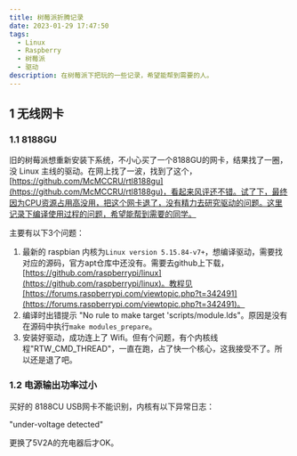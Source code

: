 ```yaml
---
title: 树莓派折腾记录
date: 2023-01-29 17:47:50
tags:
  - Linux
  - Raspberry
  - 树莓派
  - 驱动
description: 在树莓派下把玩的一些记录，希望能帮到需要的人。
---
```



## 1 无线网卡
### 1.1 8188GU

旧的树莓派想重新安装下系统，不小心买了一个8188GU的网卡，结果找了一圈，没 Linux 主线的驱动。在网上找了一波，找到了这个，[https://github.com/McMCCRU/rtl8188gu](https://github.com/McMCCRU/rtl8188gu)，看起来风评还不错。试了下，最终因为CPU资源占用高没用，把这个网卡退了，没有精力去研究驱动的问题。这里记录下编译使用过程的问题，希望能帮到需要的同学。


主要有以下3个问题：

1. 最新的 raspbian 内核为`Linux version 5.15.84-v7+`，想编译驱动，需要找对应的源码，官方apt仓库中还没有。需要去github上下载，[https://github.com/raspberrypi/linux](https://github.com/raspberrypi/linux)。教程见[https://forums.raspberrypi.com/viewtopic.php?t=342491](https://forums.raspberrypi.com/viewtopic.php?t=342491)。
2. 编译时出错提示 "No rule to make target 'scripts/module.lds"。原因是没有在源码中执行`make modules_prepare`。
3. 安装好驱动，成功连上了 Wifi。但有个问题，有个内核线程"RTW_CMD_THREAD"，一直在跑，占了快一个核心，这我接受不了。所以还是退了吧。

### 1.2 电源输出功率过小

买好的 8188CU USB网卡不能识别，内核有以下异常日志：

"under-voltage detected"

更换了5V2A的充电器后才OK。